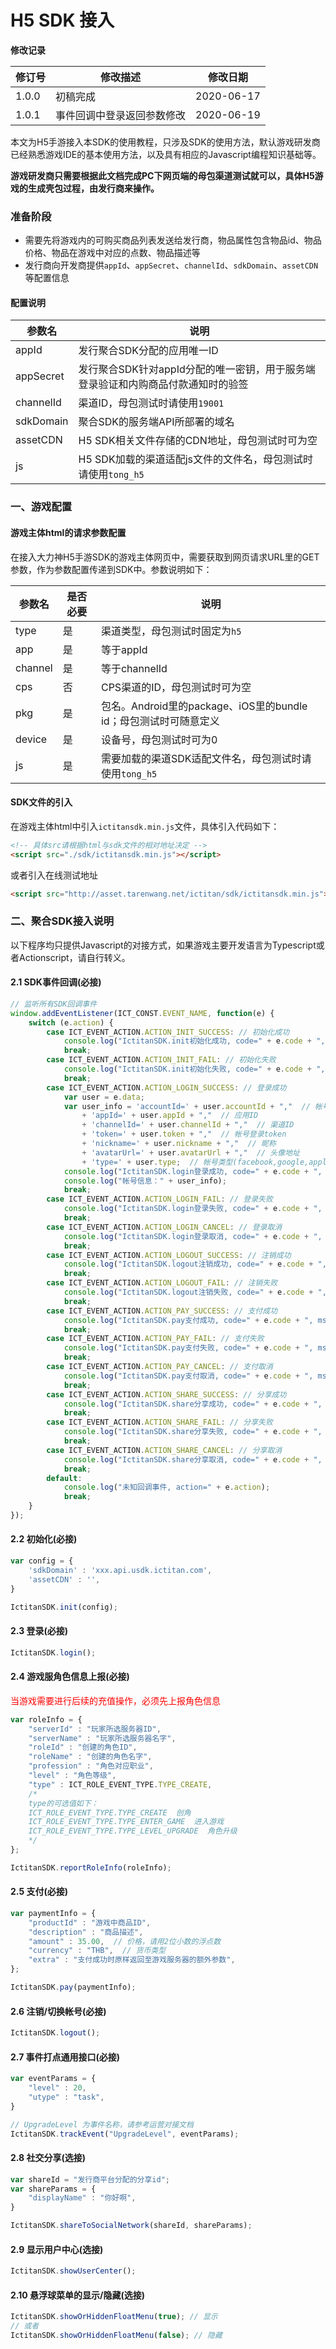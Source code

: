 # H5 SDK 接入

**修改记录**

| 修订号   | 修改描述       | 修改日期       |
| ----- | -------- |  ---------- |
| 1.0.0 | 初稿完成       | 2020-06-17 |
| 1.0.1 | 事件回调中登录返回参数修改       | 2020-06-19 |

本文为H5手游接入本SDK的使用教程，只涉及SDK的使用方法，默认游戏研发商已经熟悉游戏IDE的基本使用方法，以及具有相应的Javascript编程知识基础等。

**游戏研发商只需要根据此文档完成PC下网页端的母包渠道测试就可以，具体H5游戏的生成壳包过程，由发行商来操作。**

### 准备阶段

- 需要先将游戏内的可购买商品列表发送给发行商，物品属性包含物品id、物品价格、物品在游戏中对应的点数、物品描述等
- 发行商向开发商提供`appId`、`appSecret`、`channelId`、`sdkDomain`、`assetCDN`等配置信息

#### 配置说明

|参数名|说明|
|---|---|
|appId|发行聚合SDK分配的应用唯一ID|
|appSecret|发行聚合SDK针对appId分配的唯一密钥，用于服务端登录验证和内购商品付款通知时的验签|
|channelId|渠道ID，母包测试时请使用`19001`|
|sdkDomain|聚合SDK的服务端API所部署的域名|
|assetCDN|H5 SDK相关文件存储的CDN地址，母包测试时可为空|
|js|H5 SDK加载的渠道适配js文件的文件名，母包测试时请使用`tong_h5`|

### 一、游戏配置

#### 游戏主体html的请求参数配置

在接入大力神H5手游SDK的游戏主体网页中，需要获取到网页请求URL里的GET参数，作为参数配置传递到SDK中。参数说明如下：

|参数名|是否必要|说明|
|---|---|---|
|type|是|渠道类型，母包测试时固定为`h5`|
|app|是|等于appId|
|channel|是|等于channelId|
|cps|否|CPS渠道的ID，母包测试时可为空|
|pkg|是|包名。Android里的package、iOS里的bundle id；母包测试时可随意定义|
|device|是|设备号，母包测试时可为0|
|js|是|需要加载的渠道SDK适配文件名，母包测试时请使用`tong_h5`|

#### SDK文件的引入

在游戏主体html中引入`ictitansdk.min.js`文件，具体引入代码如下：

```html
<!-- 具体src请根据html与sdk文件的相对地址决定 -->
<script src="./sdk/ictitansdk.min.js"></script>
```

或者引入在线测试地址

```html
<script src="http://asset.tarenwang.net/ictitan/sdk/ictitansdk.min.js"></script>
```

### 二、聚合SDK接入说明

以下程序均只提供Javascript的对接方式，如果游戏主要开发语言为Typescript或者Actionscript，请自行转义。

#### 2.1 SDK事件回调(必接)

```javascript
// 监听所有SDK回调事件
window.addEventListener(ICT_CONST.EVENT_NAME, function(e) {
    switch (e.action) {
        case ICT_EVENT_ACTION.ACTION_INIT_SUCCESS: // 初始化成功
            console.log("IctitanSDK.init初始化成功, code=" + e.code + ", msg=" + e.msg);
            break;
        case ICT_EVENT_ACTION.ACTION_INIT_FAIL: // 初始化失败
            console.log("IctitanSDK.init初始化失败, code=" + e.code + ", msg=" + e.msg);
            break;
        case ICT_EVENT_ACTION.ACTION_LOGIN_SUCCESS: // 登录成功
            var user = e.data;
            var user_info = 'accountId=' + user.accountId + ","  // 帐号ID
                + 'appId=' + user.appId + ","  // 应用ID
                + 'channelId=' + user.channelId + ","  // 渠道ID
                + 'token=' + user.token + ","  // 帐号登录token
                + 'nickname=' + user.nickname + ","  // 昵称
                + 'avatarUrl=' + user.avatarUrl + ","  // 头像地址
                + 'type=' + user.type;  // 帐号类型(facebook,google,apple,guest,amazon)
            console.log("IctitanSDK.login登录成功, code=" + e.code + ", msg=" + e.msg);
            console.log("帐号信息：" + user_info);
            break;
        case ICT_EVENT_ACTION.ACTION_LOGIN_FAIL: // 登录失败
            console.log("IctitanSDK.login登录失败, code=" + e.code + ", msg=" + e.msg);
            break;
        case ICT_EVENT_ACTION.ACTION_LOGIN_CANCEL: // 登录取消
            console.log("IctitanSDK.login登录取消, code=" + e.code + ", msg=" + e.msg);
            break;
        case ICT_EVENT_ACTION.ACTION_LOGOUT_SUCCESS: // 注销成功
            console.log("IctitanSDK.logout注销成功, code=" + e.code + ", msg=" + e.msg);
            break;
        case ICT_EVENT_ACTION.ACTION_LOGOUT_FAIL: // 注销失败
            console.log("IctitanSDK.logout注销失败, code=" + e.code + ", msg=" + e.msg);
            break;
        case ICT_EVENT_ACTION.ACTION_PAY_SUCCESS: // 支付成功
            console.log("IctitanSDK.pay支付成功, code=" + e.code + ", msg=" + e.msg);
            break;
        case ICT_EVENT_ACTION.ACTION_PAY_FAIL: // 支付失败
            console.log("IctitanSDK.pay支付失败, code=" + e.code + ", msg=" + e.msg);
            break;
        case ICT_EVENT_ACTION.ACTION_PAY_CANCEL: // 支付取消
            console.log("IctitanSDK.pay支付取消, code=" + e.code + ", msg=" + e.msg);
            break;
        case ICT_EVENT_ACTION.ACTION_SHARE_SUCCESS: // 分享成功
            console.log("IctitanSDK.share分享成功, code=" + e.code + ", msg=" + e.msg);
            break;
        case ICT_EVENT_ACTION.ACTION_SHARE_FAIL: // 分享失败
            console.log("IctitanSDK.share分享失败, code=" + e.code + ", msg=" + e.msg);
            break;
        case ICT_EVENT_ACTION.ACTION_SHARE_CANCEL: // 分享取消
            console.log("IctitanSDK.share分享取消, code=" + e.code + ", msg=" + e.msg);
            break;
        default:
            console.log("未知回调事件, action=" + e.action);
            break;
    }
});
```

#### 2.2 初始化(必接)

```javascript
var config = {
    'sdkDomain' : 'xxx.api.usdk.ictitan.com',
    'assetCDN' : '',
}

IctitanSDK.init(config);
```

#### 2.3 登录(必接)

```javascript
IctitanSDK.login();
```

#### 2.4 游戏服角色信息上报(必接)

<span style="color:red;">当游戏需要进行后续的充值操作，必须先上报角色信息</span>

```javascript
var roleInfo = {
    "serverId" : "玩家所选服务器ID",
    "serverName" : "玩家所选服务器名字",
    "roleId" : "创建的角色ID",
    "roleName" : "创建的角色名字",
    "profession" : "角色对应职业",
    "level" : "角色等级",
    "type" : ICT_ROLE_EVENT_TYPE.TYPE_CREATE,
    /*
    type的可选值如下：
    ICT_ROLE_EVENT_TYPE.TYPE_CREATE  创角
    ICT_ROLE_EVENT_TYPE.TYPE_ENTER_GAME  进入游戏
    ICT_ROLE_EVENT_TYPE.TYPE_LEVEL_UPGRADE  角色升级
    */
};

IctitanSDK.reportRoleInfo(roleInfo);
```

#### 2.5 支付(必接)

```javascript
var paymentInfo = {
    "productId" : "游戏中商品ID",
    "description" : "商品描述",
    "amount" : 35.00,  // 价格，请用2位小数的浮点数
    "currency" : "THB",  // 货币类型
    "extra" : "支付成功时原样返回至游戏服务器的额外参数",
};

IctitanSDK.pay(paymentInfo);
```

#### 2.6 注销/切换帐号(必接)

```javascript
IctitanSDK.logout();
```

#### 2.7 事件打点通用接口(必接)

```javascript
var eventParams = {
    "level" : 20,
    "utype" : "task",
}

// UpgradeLevel 为事件名称，请参考运营对接文档
IctitanSDK.trackEvent("UpgradeLevel", eventParams);
```

#### 2.8 社交分享(选接)

```javascript
var shareId = "发行商平台分配的分享id";
var shareParams = {
    "displayName" : "你好啊",
}

IctitanSDK.shareToSocialNetwork(shareId, shareParams);
```

#### 2.9 显示用户中心(选接)

```javascript
IctitanSDK.showUserCenter();
```

#### 2.10 悬浮球菜单的显示/隐藏(选接)

```javascript
IctitanSDK.showOrHiddenFloatMenu(true); // 显示
// 或者
IctitanSDK.showOrHiddenFloatMenu(false); // 隐藏
```
